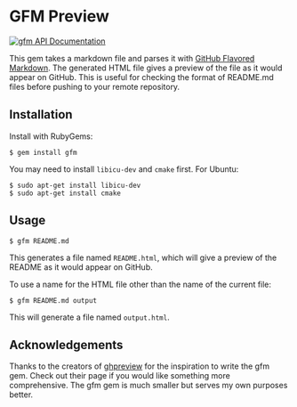 # GFM Preview

[![gfm API Documentation](https://www.omniref.com/ruby/gems/gfm.png)](https://www.omniref.com/ruby/gems/gfm)

This gem takes a markdown file and parses it with [GitHub Flavored Markdown](https://help.github.com/articles/github-flavored-markdown). The generated HTML file gives a preview of the file as it would appear on GitHub. This is useful for checking the format of README.md files before pushing to your remote repository.

## Installation

Install with RubyGems:

```
$ gem install gfm
```

You may need to install `libicu-dev` and `cmake` first. For Ubuntu:

```
$ sudo apt-get install libicu-dev
$ sudo apt-get install cmake
```

## Usage

```
$ gfm README.md
```

This generates a file named `README.html`, which will give a preview of the README as it would appear on GitHub.

To use a name for the HTML file other than the name of the current file:

```
$ gfm README.md output
```

This will generate a file named `output.html`.

## Acknowledgements

Thanks to the creators of [ghpreview](https://github.com/neo/ghpreview) for the inspiration to write the gfm gem. Check out their page if you would like something more comprehensive. The gfm gem is much smaller but serves my own purposes better.

